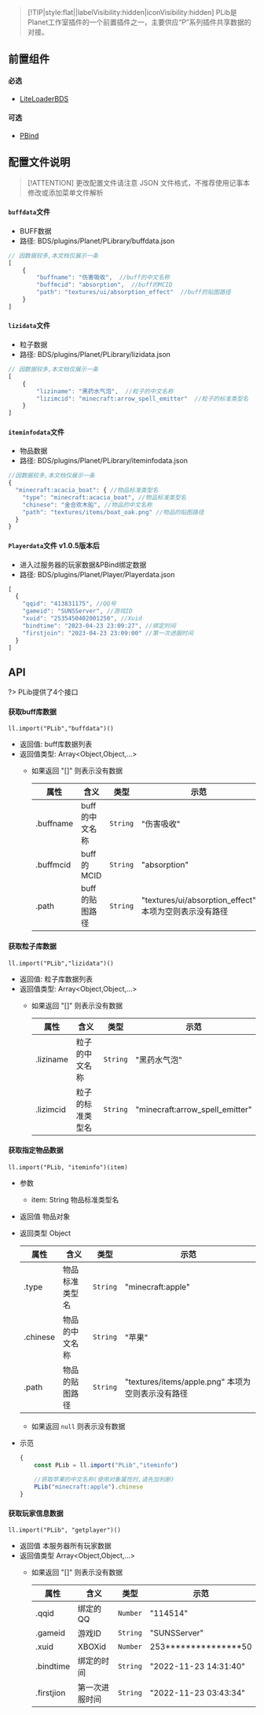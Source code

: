 > [!TIP|style:flat||labelVisibility:hidden|iconVisibility:hidden] PLib是Planet工作室插件的一个前置插件之一，主要供应“P”系列插件共享数据的对接。

## 前置组件
#### 必选
- [LiteLoaderBDS](https://www.minebbs.com/liteloader/)

#### 可选
- [PBind](https://www.minebbs.com/resources/pbind.4211/) 

## 配置文件说明

> [!ATTENTION] 更改配置文件请注意 JSON 文件格式，不推荐使用记事本修改或添加菜单文件解析

#### `buffdata`文件

- BUFF数据
- 路径: BDS/plugins/Planet/PLibrary/buffdata.json
```js
// 因数据较多,本文档仅展示一条
[ 
    {
        "buffname": "伤害吸收",  //buff的中文名称
        "buffmcid": "absorption",  //buff的MCID
        "path": "textures/ui/absorption_effect"  //buff的贴图路径
    }
]
```

#### `lizidata`文件

- 粒子数据
- 路径: BDS/plugins/Planet/PLibrary/lizidata.json
```js
// 因数据较多,本文档仅展示一条
[
    {
        "liziname": "黑药水气泡",  //粒子的中文名称
        "lizimcid": "minecraft:arrow_spell_emitter"  //粒子的标准类型名
    }
]
```

#### `iteminfodata`文件

- 物品数据
- 路径: BDS/plugins/Planet/PLibrary/iteminfodata.json
```js
//因数据较多,本文档仅展示一条
{
  "minecraft:acacia_boat": { //物品标准类型名
    "type": "minecraft:acacia_boat", //物品标准类型名
    "chinese": "金合欢木船", //物品的中文名称
    "path": "textures/items/boat_oak.png" //物品的贴图路径
  }
}
```

#### `Playerdata`文件 v1.0.5版本后

- 进入过服务器的玩家数据&PBind绑定数据
- 路径: BDS/plugins/Planet/Player/Playerdata.json
```js
[
  {
    "qqid": "413831175", //QQ号
    "gameid": "SUNSServer", //游戏ID
    "xuid": "2535450402001250", //Xuid
    "bindtime": "2023-04-23 23:09:27", //绑定时间
    "firstjoin": "2023-04-23 23:09:00" //第一次进服时间
  }
]
```

## API
?> PLib提供了4个接口 

#### 获取buff库数据
`ll.import("PLib","buffdata")()`

- 返回值: buff库数据列表
- 返回值类型: Array<Object,Object,...>
  - 如果返回 "[]" 则表示没有数据
    
    | 属性      | 含义           | 类型     | 示范                           |
    | --------- | -------------- | -------- | ------------------------------ |
    | .buffname | buff的中文名称 | `String` | "伤害吸收"                     |
    | .buffmcid | buff的MCID     | `String` | "absorption"                   |
    | .path     | buff的贴图路径 | `String` | "textures/ui/absorption_effect" 本项为空则表示没有路径|


#### 获取粒子库数据

`ll.import("PLib","lizidata")()`

- 返回值: 粒子库数据列表
- 返回值类型: Array<Object,Object,...>
  - 如果返回 "[]" 则表示没有数据
    
    | 属性      | 含义             | 类型     | 示范                            |
    | --------- | ---------------- | -------- | ------------------------------- |
    | .liziname | 粒子的中文名称   | `String` | "黑药水气泡"                    |
    | .lizimcid | 粒子的标准类型名 | `String` | "minecraft:arrow_spell_emitter" |

#### 获取指定物品数据

`ll.import("PLib, "iteminfo")(item)`

- 参数
  - item: String
    物品标准类型名
- 返回值 物品对象
- 返回类型 Object
    
    | 属性      | 含义           | 类型     | 示范                     |
    | --------- | -------------- | -------- | ------------------------ |
    | .type     | 物品标准类型名 | `String` | "minecraft:apple"        |
    | .chinese  | 物品的中文名称 | `String` | "苹果"                   |
    | .path     | 物品的贴图路径 | `String` | "textures/items/apple.png" 本项为空则表示没有路径|

  - 如果返回 `null` 则表示没有数据

- 示范
   ```js
   {
       const PLib = ll.import("PLib","iteminfo")
       
       //获取苹果的中文名称(使用对象属性时,请先加判断)
       PLib("minecraft:apple").chinese
   }
   ```

#### 获取玩家信息数据

`ll.import("PLib", "getplayer")()`

- 返回值 本服务器所有玩家数据
- 返回值类型 Array<Object,Object,...>
  - 如果返回 "[]" 则表示没有数据

    | 属性       | 含义           | 类型     | 示范                  |
    | ---------- | -------------- | -------- | --------------------- |
    | .qqid      | 绑定的QQ       | `Number` | "114514"              |
    | .gameid    | 游戏ID         | `String` | "SUNSServer"          |
    | .xuid      | XBOXid         | `Number` | 253***************50  |
    | .bindtime  | 绑定的时间     | `String` | "2022-11-23 14:31:40" |
    | .firstjion | 第一次进服时间 | `String` | "2022-11-23 03:43:34" |